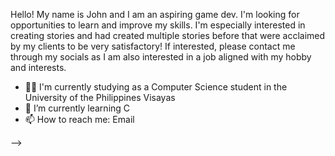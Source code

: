   Hello! My name is John and I am an aspiring game dev. I'm looking for opportunities to learn and improve my skills. 
  I'm especially interested in creating stories and had created multiple stories before that were acclaimed by my clients to be
  very satisfactory! If interested, please contact me through my socials as I am also interested in a job aligned with my hobby and interests.

- 🧑‍🎓 I'm currently studying as a Computer Science student in the University of the Philippines Visayas
- 🌱 I’m currently learning C
- 📫 How to reach me: Email 

-->
